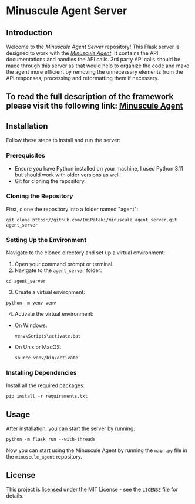 # Minuscule Agent Server

## Introduction
Welcome to the *Minuscule Agent Server* repository! This Flask server is designed to work with the *[Minuscule Agent](https://github.com/ImiPataki/minuscule_agent)*.
It contains the API documentations and handles the API calls. 3rd party API calls should be made through this server as
that would help to organize the code and make the agent more efficient by removing the unnecessary elements from the
API responses, processing and reformatting them if necessary.

## To read the full description of the framework please visit the following link: [Minuscule Agent](https://joinsingularity.beehiiv.com/p/automate-your-job)

## Installation

Follow these steps to install and run the server:

### Prerequisites
- Ensure you have Python installed on your machine, I used Python 3.11 but should work with older versions as well.
- Git for cloning the repository.

### Cloning the Repository
First, clone the repository into a folder named "agent":
```
git clone https://github.com/ImiPataki/minuscule_agent_server.git agent_server
```
### Setting Up the Environment
Navigate to the cloned directory and set up a virtual environment:

1. Open your command prompt or terminal.
2. Navigate to the `agent_server` folder:
```
cd agent_server
```
3. Create a virtual environment:
```
python -m venv venv
 ```
4. Activate the virtual environment:
- On Windows:
  ```
  venv\Scripts\activate.bat
  ```
- On Unix or MacOS:
  ```
  source venv/bin/activate
  ```

### Installing Dependencies
Install all the required packages:
```
pip install -r requirements.txt
```

## Usage
After installation, you can start the server by running:
```
python -m flask run --with-threads
```
Now you can start using the Minuscule Agent by running the `main.py` file in the `minuscule_agent` repository.

## License
This project is licensed under the MIT License - see the `LICENSE` file for details.



